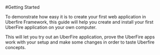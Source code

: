 #Getting Started

To demonstrate how easy it is to create your first web application in Uberfire Framework, this guide will help you create and install your first UberFire application on your own computer.

This will let you try out an UberFire application, prove the UberFire apps work with your setup and make some changes in order to taste Uberfire concepts.
